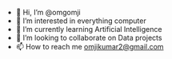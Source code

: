 - 👋 Hi, I’m @omgomji
- 👀 I’m interested in everything computer
- 🌱 I’m currently learning Artificial Intelligence
- 💞️ I’m looking to collaborate on Data projects
- 📫 How to reach me omjikumar2@gmail.com

<!---
omgomji/omgomji is a ✨ special ✨ repository because its `README.md` (this file) appears on your GitHub profile.
You can click the Preview link to take a look at your changes.
--->
